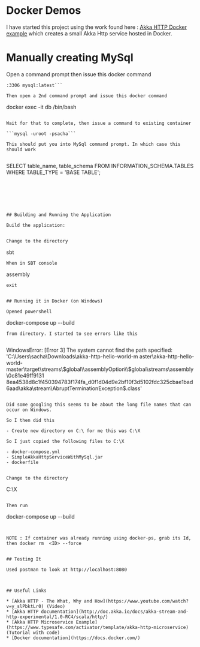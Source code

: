 # Docker Demos

I have started this project using the work found here : [Akka HTTP Docker example](https://github.com/vyshane/akka-http-hello-world)
which creates a small Akka Http service hosted in Docker.




# Manually creating MySql

Open a command prompt then issue this docker command

```docker run --name db -e MYSQL_ROOT_PASSWORD=sacha -e MYSQL_USER=sacha -e MYSQL_PASSWORD=sacha -p 3306
:3306 mysql:latest```

Then open a 2nd command prompt and issue this docker command

```
docker exec -it db /bin/bash
```

Wait for that to complete, then issue a command to existing container

```mysql -uroot -psacha```

This should put you into MySql command prompt. In which case this should work


```
SELECT table_name, table_schema FROM INFORMATION_SCHEMA.TABLES
WHERE TABLE_TYPE = 'BASE TABLE';
```






## Building and Running the Application

Build the application:


Change to the directory
```
sbt
```
When in SBT console 
```
assembly
```
exit


## Running it in Docker (on Windows)

Opened powershell   

```
docker-compose up --build
```
from directory. I started to see errors like this
   
```   
   WindowsError: [Error 3] The system cannot find the path specified: 'C:\\Users\\sacha\\Downloads\\akka-http-hello-world-m
   aster\\akka-http-hello-world-master\\target\\streams\\$global\\assemblyOption\\$global\\streams\\assembly\\0c81e49ff9131
   8ea4538d8c1f450394783f174fa_d0f1d04d9e2bf10f3d5102fdc325cbae1bad6aad\\akka\\stream\\AbruptTerminationException$.class'
```

Did some googling this seems to be about the long file names that can occur on Windows. 

So I then did this

- Create new directory on C:\ for me this was C:\X

So I just copied the following files to C:\X

- docker-compose.yml
- SimpleAkkaHttpServiceWithMySql.jar
- dockerfile

   
Change to the directory
```
C:\X 
```   
   
Then run   
```
docker-compose up --build 
```


NOTE : If container was already running using docker-ps, grab its Id, then docker rm  <ID> --force


## Testing It

Used postman to look at http://localhost:8080
   
   

## Useful Links

* [Akka HTTP - The What, Why and How](https://www.youtube.com/watch?v=y_slPbktLr0) (Video)
* [Akka HTTP documentation](http://doc.akka.io/docs/akka-stream-and-http-experimental/1.0-RC4/scala/http/)
* [Akka HTTP Microservice Example](https://www.typesafe.com/activator/template/akka-http-microservice) (Tutorial with code)
* [Docker documentation](https://docs.docker.com/)